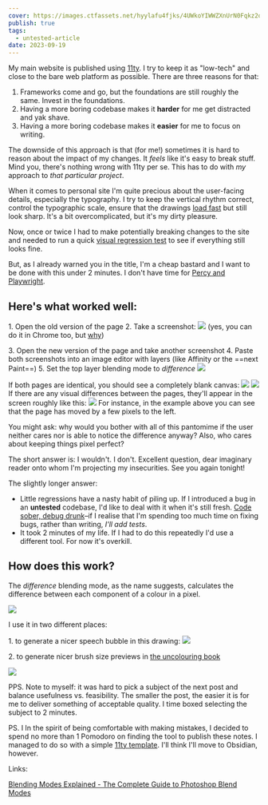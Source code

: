 ```yaml
---
cover: https://images.ctfassets.net/hyylafu4fjks/4UWkoYIWWZXnUrN0Fqkz2q/950caf4694c2b2cb10382dff8ea0a55d/Untitled_Artwork_17.png
publish: true
tags:
  - untested-article
date: 2023-09-19
---
```

My main website is published using [11ty](https://11ty.dev). I try to keep it as "low-tech" and close to the bare web platform as possible. There are three reasons for that:

1. Frameworks come and go, but the foundations are still roughly the same. Invest in the foundations.
2. Having a more boring codebase makes it **harder** for me get distracted and yak shave.
3. Having a more boring codebase makes it **easier** for me to focus on writing.

The downside of this approach is that (for me!) sometimes it is hard to reason about the impact of my changes. It *feels* like it's easy to break stuff. Mind you, there's nothing wrong with 11ty per se. This has to do with *my* approach to *that particular project*.

When it comes to personal site I'm quite precious about the user-facing details, especially the typography. I try to keep the vertical rhythm correct, control the typographic scale, ensure that the drawings [load fast](https://100r.co/site/weathering_software_winter.html) but still look sharp. It's a bit overcomplicated, but it's my dirty pleasure.

Now, once or twice I had to make potentially breaking changes to the site and needed to run a quick [visual regression test](https://www.browserstack.com/guide/visual-regression-testing) to see if everything still looks fine.

But, as I already warned you in the title, I'm a cheap bastard and I want to be done with this under 2 minutes. I don't have time for [Percy and Playwright](https://docs.percy.io/docs/playwright).

## Here's what worked well:

1\. Open the old version of the page
2\. Take a screenshot:
![](002-screenshot.png)
(yes, you can do it in Chrome too, but [why](https://mastodon.cloud/@raf/111017064287821057))


3\. Open the new version of the page and take another screenshot
4\. Paste both screenshots into an image editor with layers (like Affinity or the ==next Paint==)
5\. Set the top layer blending mode to *difference* 
![](002-difference.png)

If both pages are identical, you should see a completely blank canvas:
![](002-preview-small.png)
![](002-preview-long.png)
If there are any visual differences between the pages, they'll appear in the screen roughly like this:
![](002-preview-broken.png)
For instance, in the example above you can see that the page has moved by a few pixels to the left.

You might ask: why would you bother with all of this pantomime if the user neither cares nor is able to notice the difference anyway? Also, who cares about keeping things pixel perfect?

The short answer is: I wouldn't. I don't. Excellent question, dear imaginary reader onto whom I'm projecting my insecurities. See you again tonight!

The slightly longer answer:

- Little regressions have a nasty habit of piling up. If I introduced a bug in an **untested** codebase, I'd like to deal with it when it's still fresh. [Code sober, debug drunk](https://sonnet.io/posts/code-sober-debug-drunk/)–if I realise that I'm spending too much time on fixing bugs, rather than writing, *I'll add tests*.
- It took 2 minutes of my life. If I had to do this repeatedly I'd use a different tool. For now it's overkill.


## How does this work?

The *difference* blending mode, as the name suggests, calculates the difference between each component of a colour in a pixel. 

![](002-explanation.jpeg)

I use it in two different places:

1\. to generate a nicer speech bubble in this drawing:
![](002-off-my-lawn.webp)

2\. to generate nicer brush size previews in [the uncolouring book](https://lines.potato.horse)

![](002-uncolouring.png)


PPS. Note to myself: it was hard to pick a subject of the next post and balance usefulness vs. feasibility. The smaller the post, the easier it is for me to deliver something of acceptable quality. I time boxed selecting the subject to 2 minutes.

PS. I In the spirit of being comfortable with making mistakes, I decided to spend no more than 1 Pomodoro on finding the tool to publish these notes. I managed to do so with a simple [11ty template](). I'll think I'll move to Obsidian, however.


Links:

[Blending Modes Explained - The Complete Guide to Photoshop Blend Modes](https://photoshoptrainingchannel.com/blending-modes-explained/#difference)


